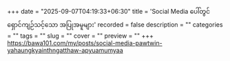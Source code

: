 +++
date = "2025-09-07T04:19:33+06:30"
title = 'Social Media ပေါ်တွင် ရှောင်ကျဉ်သင့်သော အပြုအမူများ'
recorded = false
description = ""
categories = ""
tags = ""
slug = ""
cover = ""
preview = ""
+++
https://bawa101.com/my/posts/social-media-pawtwin-yahaungkyainthngatthaw-apyuamumyaa